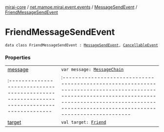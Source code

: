 [mirai-core](../../../index.md) / [net.mamoe.mirai.event.events](../../index.md) / [MessageSendEvent](../index.md) / [FriendMessageSendEvent](./index.md)

# FriendMessageSendEvent

`data class FriendMessageSendEvent : `[`MessageSendEvent`](../index.md)`, `[`CancellableEvent`](../../../net.mamoe.mirai.event/-cancellable-event/index.md)

### Properties
|||
|:----------------------------------------------------------------------------------------|:---------------------------------------------------------------------------------------------------------------------------------------------------------------------------------------------------------|
| [message](message.md) | `var message: `[`MessageChain`](../../../net.mamoe.mirai.message.data/-message-chain/index.md) ||||
|:----------------------------------------------------------------------------------------|:---------------------------------------------------------------------------------------------------------------------------------------------------------------------------------------------------------|
| [target](target.md) | `val target: `[`Friend`](../../../net.mamoe.mirai.contact/-friend/index.md) |

